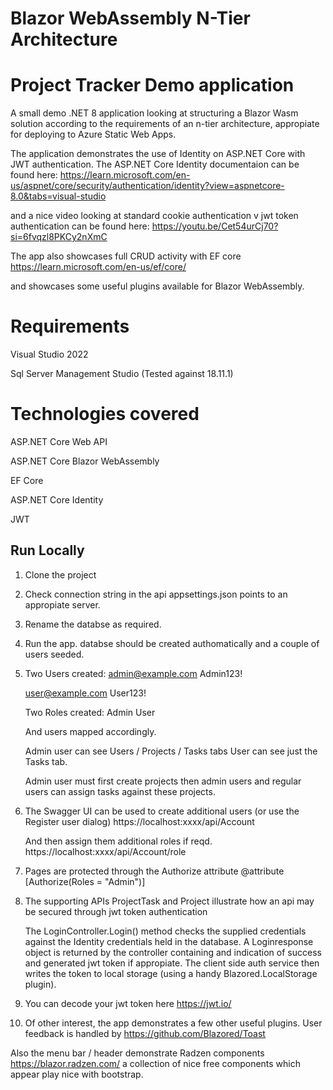 
# Blazor WebAssembly N-Tier Architecture
# Project Tracker Demo application

A small demo .NET 8 application looking at structuring a Blazor Wasm solution according to the requirements of an n-tier architecture, appropiate for deploying to Azure Static Web Apps.

The application demonstrates the use of Identity on ASP.NET Core with JWT authentication.
The ASP.NET Core Identity documentaion can be found here:
https://learn.microsoft.com/en-us/aspnet/core/security/authentication/identity?view=aspnetcore-8.0&tabs=visual-studio

and a nice video looking at standard cookie authentication v jwt token authentication can be found here:
https://youtu.be/Cet54urCj70?si=6fvqzl8PKCy2nXmC


The app also showcases full CRUD activity with EF core 
https://learn.microsoft.com/en-us/ef/core/

and showcases some useful plugins available for Blazor WebAssembly.

# Requirements
Visual Studio 2022

Sql Server Management Studio (Tested against 18.11.1)

# Technologies covered
ASP.NET Core Web API

ASP.NET Core Blazor WebAssembly

EF Core

ASP.NET Core Identity

JWT


## Run Locally

1. Clone the project
2. Check connection string in the api appsettings.json points to an appropiate server.
3. Rename the databse as required.
4. Run the app. databse should be created authomatically and a couple of users seeded.

5. Two Users created:
    admin@example.com
    Admin123!

    user@example.com
    User123!

    Two Roles created:
    Admin
    User

    And users mapped accordingly.

    Admin user can see Users / Projects / Tasks tabs
    User can see just the Tasks tab.

    Admin user must first create projects then admin users and regular users can assign tasks against these projects.

6. The Swagger UI can be used to create additional users (or use the Register user dialog)
    https://localhost:xxxx/api/Account
    

    And then assign them additional roles if reqd.
    https://localhost:xxxx/api/Account/role

7. Pages are protected through the Authorize attribute
    @attribute [Authorize(Roles = "Admin")]

8. The supporting APIs ProjectTask and Project illustrate how an api may be secured through jwt      token authentication

    The LoginController.Login() method checks the supplied credentials against the Identity credentials held in the database. 
    A Loginresponse object is returned by the controller containing and indication of success and generated jwt token if appropiate.
    The client side auth service then writes the token to local storage (using a handy Blazored.LocalStorage plugin).

9.  You can decode your jwt token here 
    https://jwt.io/


10. Of other interest, the app demonstrates a few other useful plugins. User feedback is handled by 
https://github.com/Blazored/Toast

Also the menu bar / header demonstrate Radzen components 
https://blazor.radzen.com/
a collection of nice free components which appear play nice with bootstrap.



